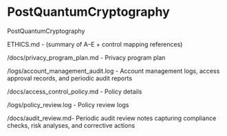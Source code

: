 # PostQuantumCryptography
PostQuantumCryptography

ETHICS.md - (summary of A–E + control mapping references)

/docs/privacy_program_plan.md - Privacy program plan

/logs/account_management_audit.log - Account management logs, access approval records, and periodic audit reports 

/docs/access_control_policy.md - Policy details

/logs/policy_review.log - Policy review logs

/docs/audit_review.md- Periodic audit review notes capturing compliance checks, risk analyses, and corrective actions 